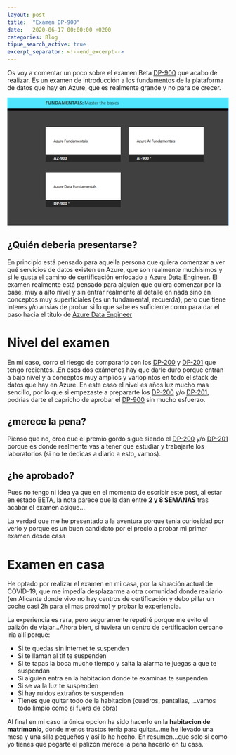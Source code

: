 ```yaml
---
layout: post
title:  "Examen DP-900"
date:   2020-06-17 00:00:00 +0200
categories: Blog
tipue_search_active: true
excerpt_separator: <!--end_excerpt-->
---
```


Os voy a comentar un poco sobre el examen Beta [DP-900](https://docs.microsoft.com/en-us/learn/certifications/exams/dp-900) que acabo de realizar. Es un examen de introducción a los fundamentos de la plataforma de datos que hay en Azure, que es realmente grande y no para de crecer.

![dp-900](/img/posts/dp-900/dp-900.png)

<!--end_excerpt-->

## ¿Quién deberia presentarse?

En principio está pensado para aquella persona que quiera comenzar a ver qué servicios de datos existen en Azure, que son realmente muchisimos y si le gusta el camino de certificación enfocado a [Azure Data Engineer](https://docs.microsoft.com/en-us/learn/certifications/azure-data-engineer?WT.mc_id=certposter_poster-wwl). El examen realmente está pensado para alguien que quiera comenzar por la base, muy a alto nivel y sin entrar realmente al detalle en nada sino en conceptos muy superficiales (es un fundamental, recuerda), pero que tiene interes y/o ansias de probar si lo que sabe es suficiente como para dar el paso hacia el título de [Azure Data Engineer](https://docs.microsoft.com/en-us/learn/certifications/azure-data-engineer?WT.mc_id=certposter_poster-wwl)

# Nivel del examen

En mi caso, corro el riesgo de compararlo con los [DP-200](https://docs.microsoft.com/en-us/learn/certifications/exams/dp-200) y [DP-201](https://docs.microsoft.com/en-us/learn/certifications/exams/dp-201) que tengo recientes...En esos dos exámenes hay que darle duro porque entran a bajo nivel y a conceptos muy amplios y variopintos en todo el stack de datos que hay en Azure. En este caso el nivel es años luz mucho mas sencillo, por lo que si empezaste a prepararte los [DP-200](https://docs.microsoft.com/en-us/learn/certifications/exams/dp-200) y/o [DP-201](https://docs.microsoft.com/en-us/learn/certifications/exams/dp-201), podrias darte el capricho de aprobar el [DP-900](https://docs.microsoft.com/en-us/learn/certifications/exams/dp-900) sin mucho esfuerzo.

## ¿merece la pena?

Pienso que no, creo que el premio gordo sigue siendo el [DP-200](https://docs.microsoft.com/en-us/learn/certifications/exams/dp-200) y/o [DP-201](https://docs.microsoft.com/en-us/learn/certifications/exams/dp-201) porque es donde realmente vas a tener que estudiar y trabajarte los laboratorios (si no te dedicas a diario a esto, vamos). 

## ¿he aprobado?

Pues no tengo ni idea ya que en el momento de escribir este post, al estar en estado BETA, la nota parece que la dan entre **2 y 8 SEMANAS** tras acabar el examen asique...

La verdad que me he presentado a la aventura porque tenia curiosidad por verlo y porque es un buen candidato por el precio a probar mi primer examen desde casa

# Examen en casa

He optado por realizar el examen en mi casa, por la situación actual de COVID-19, que me impedía desplazarme a otra comunidad donde realiarlo (en Alicante donde vivo no hay centros de certificación y debo pillar un coche casi 2h para el mas próximo) y probar la experiencia.

La experiencia es rara, pero seguramente repetiré porque me evito el palizón de viajar...Ahora bien, si tuviera un centro de certificación cercano iria allí porque:
- Si te quedas sin internet te suspenden
- Si te llaman al tlf te suspenden
- Si te tapas la boca mucho tiempo y salta la alarma te juegas a que te suspendan
- Si alguien entra en la habitacion donde te examinas te suspenden
- Si se va la luz te suspenden
- Si hay ruidos extraños te suspenden
- Tienes que quitar todo de la habitacion (cuadros, pantallas, ...vamos todo limpio como si fuera de obra)

Al final en mi caso la única opcion ha sido hacerlo en la **habitacion de matrimonio**, donde menos trastos tenia para quitar...me he llevado una mesa y una silla pequeños y así lo he hecho. En resumen...que solo si como yo tienes que pegarte el palizón merece la pena hacerlo en tu casa.